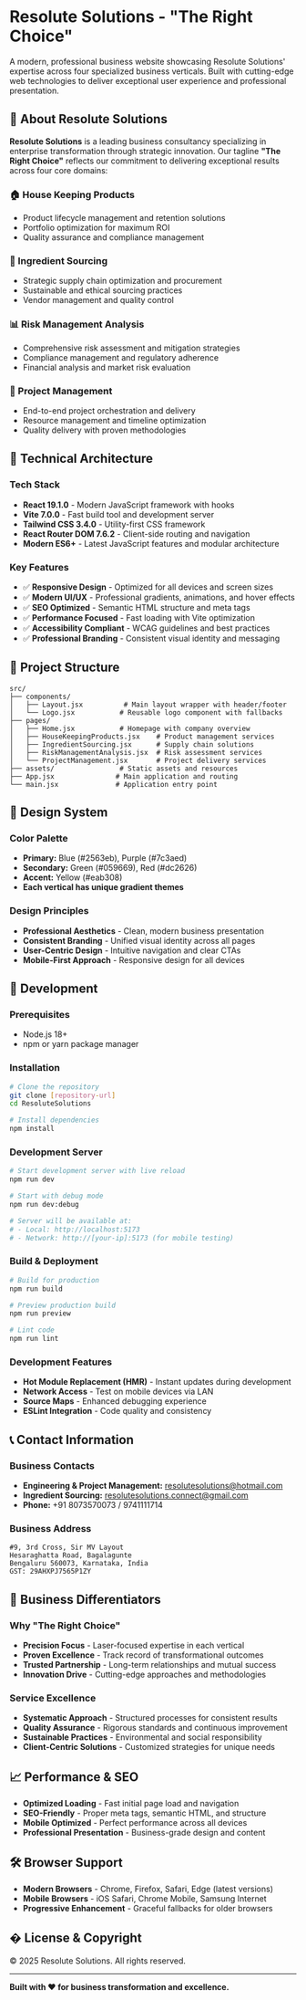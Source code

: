 # Resolute Solutions - "The Right Choice"

A modern, professional business website showcasing Resolute Solutions' expertise across four specialized business verticals. Built with cutting-edge web technologies to deliver exceptional user experience and professional presentation.

## 🏢 About Resolute Solutions

**Resolute Solutions** is a leading business consultancy specializing in enterprise transformation through strategic innovation. Our tagline **"The Right Choice"** reflects our commitment to delivering exceptional results across four core domains:

### 🏠 House Keeping Products

- Product lifecycle management and retention solutions
- Portfolio optimization for maximum ROI
- Quality assurance and compliance management

### 🌾 Ingredient Sourcing

- Strategic supply chain optimization and procurement
- Sustainable and ethical sourcing practices
- Vendor management and quality control

### 📊 Risk Management Analysis

- Comprehensive risk assessment and mitigation strategies
- Compliance management and regulatory adherence
- Financial analysis and market risk evaluation

### 🎯 Project Management

- End-to-end project orchestration and delivery
- Resource management and timeline optimization
- Quality delivery with proven methodologies

## 🚀 Technical Architecture

### Tech Stack

- **React 19.1.0** - Modern JavaScript framework with hooks
- **Vite 7.0.0** - Fast build tool and development server
- **Tailwind CSS 3.4.0** - Utility-first CSS framework
- **React Router DOM 7.6.2** - Client-side routing and navigation
- **Modern ES6+** - Latest JavaScript features and modular architecture

### Key Features

- ✅ **Responsive Design** - Optimized for all devices and screen sizes
- ✅ **Modern UI/UX** - Professional gradients, animations, and hover effects
- ✅ **SEO Optimized** - Semantic HTML structure and meta tags
- ✅ **Performance Focused** - Fast loading with Vite optimization
- ✅ **Accessibility Compliant** - WCAG guidelines and best practices
- ✅ **Professional Branding** - Consistent visual identity and messaging

## 📁 Project Structure

```
src/
├── components/
│   ├── Layout.jsx          # Main layout wrapper with header/footer
│   └── Logo.jsx           # Reusable logo component with fallbacks
├── pages/
│   ├── Home.jsx           # Homepage with company overview
│   ├── HouseKeepingProducts.jsx    # Product management services
│   ├── IngredientSourcing.jsx      # Supply chain solutions
│   ├── RiskManagementAnalysis.jsx  # Risk assessment services
│   └── ProjectManagement.jsx       # Project delivery services
├── assets/                # Static assets and resources
├── App.jsx               # Main application and routing
└── main.jsx              # Application entry point
```

## 🎨 Design System

### Color Palette

- **Primary:** Blue (#2563eb), Purple (#7c3aed)
- **Secondary:** Green (#059669), Red (#dc2626)
- **Accent:** Yellow (#eab308)
- **Each vertical has unique gradient themes**

### Design Principles

- **Professional Aesthetics** - Clean, modern business presentation
- **Consistent Branding** - Unified visual identity across all pages
- **User-Centric Design** - Intuitive navigation and clear CTAs
- **Mobile-First Approach** - Responsive design for all devices

## 🔧 Development

### Prerequisites

- Node.js 18+
- npm or yarn package manager

### Installation

```bash
# Clone the repository
git clone [repository-url]
cd ResoluteSolutions

# Install dependencies
npm install
```

### Development Server

```bash
# Start development server with live reload
npm run dev

# Start with debug mode
npm run dev:debug

# Server will be available at:
# - Local: http://localhost:5173
# - Network: http://[your-ip]:5173 (for mobile testing)
```

### Build & Deployment

```bash
# Build for production
npm run build

# Preview production build
npm run preview

# Lint code
npm run lint
```

### Development Features

- **Hot Module Replacement (HMR)** - Instant updates during development
- **Network Access** - Test on mobile devices via LAN
- **Source Maps** - Enhanced debugging experience
- **ESLint Integration** - Code quality and consistency

## 📞 Contact Information

### Business Contacts

- **Engineering & Project Management:** resolutesolutions@hotmail.com
- **Ingredient Sourcing:** resolutesolutions.connect@gmail.com
- **Phone:** +91 8073570073 / 9741111714

### Business Address

```
#9, 3rd Cross, Sir MV Layout
Hesaraghatta Road, Bagalagunte
Bengaluru 560073, Karnataka, India
GST: 29AHXPJ7565P1ZY
```

## 🌟 Business Differentiators

### Why "The Right Choice"

- **Precision Focus** - Laser-focused expertise in each vertical
- **Proven Excellence** - Track record of transformational outcomes
- **Trusted Partnership** - Long-term relationships and mutual success
- **Innovation Drive** - Cutting-edge approaches and methodologies

### Service Excellence

- **Systematic Approach** - Structured processes for consistent results
- **Quality Assurance** - Rigorous standards and continuous improvement
- **Sustainable Practices** - Environmental and social responsibility
- **Client-Centric Solutions** - Customized strategies for unique needs

## 📈 Performance & SEO

- **Optimized Loading** - Fast initial page load and navigation
- **SEO-Friendly** - Proper meta tags, semantic HTML, and structure
- **Mobile Optimized** - Perfect performance across all devices
- **Professional Presentation** - Business-grade design and content

## 🛠️ Browser Support

- **Modern Browsers** - Chrome, Firefox, Safari, Edge (latest versions)
- **Mobile Browsers** - iOS Safari, Chrome Mobile, Samsung Internet
- **Progressive Enhancement** - Graceful fallbacks for older browsers

## � License & Copyright

© 2025 Resolute Solutions. All rights reserved.

---

**Built with ❤️ for business transformation and excellence.**
